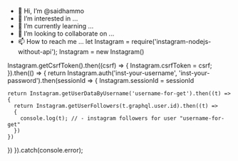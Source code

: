 - 👋 Hi, I’m @saidhammo
- 👀 I’m interested in ...
- 🌱 I’m currently learning ...
- 💞️ I’m looking to collaborate on ...
- 📫 How to reach me ...
let Instagram = require('instagram-nodejs-without-api');
Instagram = new Instagram()


Instagram.getCsrfToken().then((csrf) =>
{
  Instagram.csrfToken = csrf;
}).then(() =>
{
  return Instagram.auth('inst-your-username', 'inst-your-password').then(sessionId =>
  {
    Instagram.sessionId = sessionId

    return Instagram.getUserDataByUsername('username-for-get').then((t) =>
    {
      return Instagram.getUserFollowers(t.graphql.user.id).then((t) =>
      {
        console.log(t); // - instagram followers for user "username-for-get"
      })
    })

  })
}).catch(console.error);

